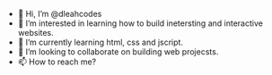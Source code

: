 - 👋 Hi, I’m @dleahcodes
- 👀 I’m interested in learning how to build inetersting and interactive websites.
- 🌱 I’m currently learning html, css and jscript.
- 💞️ I’m looking to collaborate on building web projecsts.
- 📫 How to reach me?

<!---
dleahcodes/dleahcodes is a ✨ special ✨ repository because its `README.md` (this file) appears on your GitHub profile.
You can click the Preview link to take a look at your changes.
--->
